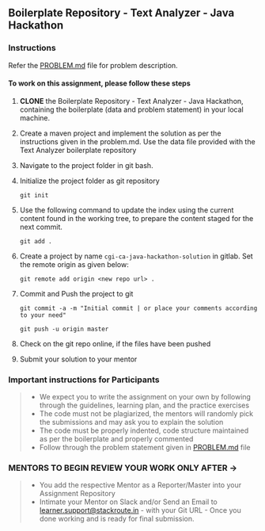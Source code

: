 ## Boilerplate Repository - Text Analyzer - Java Hackathon

### Instructions
Refer the [PROBLEM.md](./PROBLEM.md) file for problem description.

#### To work on this assignment, please follow these steps

1. **CLONE** the Boilerplate Repository - Text Analyzer - Java Hackathon, containing the boilerplate (data and problem statement) in your local machine.

2. Create a maven project and implement the solution as per the instructions given in the problem.md. Use the data file provided with the Text Analyzer boilerplate repository

3. Navigate to the project folder in git bash.

4. Initialize the project folder as git repository

     `git init`

5. Use the following command to update the index using the current content found in the working tree, to prepare the content staged for the next commit.

     `git add .`

5. Create a project by name `cgi-ca-java-hackathon-solution` in gitlab. Set the remote origin as given below:

     `git remote add origin <new repo url> .`

7. Commit and Push the project to git

     `git commit -a -m "Initial commit | or place your comments according to your need"`

     `git push -u origin master`

8. Check on the git repo online, if the files have been pushed

9. Submit your solution to your mentor


### Important instructions for Participants
> - We expect you to write the assignment on your own by following through the guidelines, learning plan, and the practice exercises
> - The code must not be plagiarized, the mentors will randomly pick the submissions and may ask you to explain the solution
> - The code must be properly indented, code structure maintained as per the boilerplate and properly commented
> - Follow through the problem statement given in [PROBLEM.md](./PROBLEM.md) file

### MENTORS TO BEGIN REVIEW YOUR WORK ONLY AFTER ->
> - You add the respective Mentor as a Reporter/Master into your Assignment Repository
> - Intimate your Mentor on Slack and/or Send an Email to learner.support@stackroute.in - with your Git URL - Once you done working and is ready for final submission.
